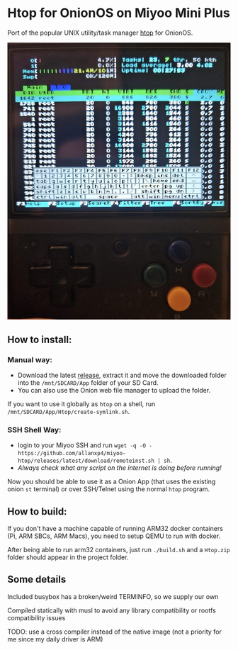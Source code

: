 # Htop for OnionOS on Miyoo Mini Plus
Port of the popular UNIX utility/task manager [htop](https://htop.dev/) for OnionOS.

![Device running htop on screen](.github/miyoo.jpg)

## How to install:
### Manual way:
- Download the latest [release](https://github.com/allanxp4/miyoo-htop/releases/latest/download/Htop.zip), extract it and move the downloaded folder into the `/mnt/SDCARD/App` folder of your SD Card.
- You can also use the Onion web file manager to upload the folder.

If you want to use it globally as `htop` on a shell, run `/mnt/SDCARD/App/Htop/create-symlink.sh`.

### SSH Shell Way:
  - login to your Miyoo SSH and run `wget -q -O - https://github.com/allanxp4/miyoo-htop/releases/latest/download/remoteinst.sh | sh`.
  - *Always check what any script on the internet is doing before running!*  

Now you should be able to use it as a Onion App (that uses the existing onion `st` terminal) or over SSH/Telnet using the normal `htop` program.

## How to build:

If you don't have a machine capable of running ARM32 docker containers (Pi, ARM SBCs, ARM Macs), you need to setup QEMU to run with docker.

After being able to run arm32 containers, just run `./build.sh` and a `Htop.zip` folder should appear in the project folder.

## Some details
Included busybox has a broken/weird TERMINFO, so we supply our own

Compiled statically with musl to avoid any library compatibility or rootfs compatibility issues

TODO: use a cross compiler instead of the native image (not a priority for me since my daily driver is ARM)

  
